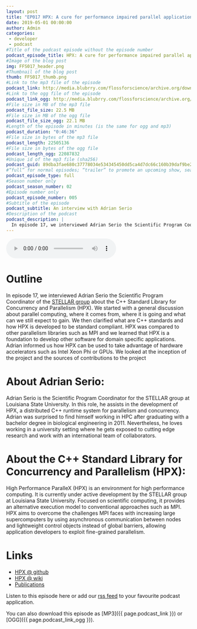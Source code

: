 ```yaml
---
layout: post
title: "EP017 HPX: A cure for performance impaired parallel applications"
date: 2019-05-01 00:00:00
author: Admin
categories: 
 - developer
 - podcast
#Title of the podcast episode without the episode number
podcast_episode_title: HPX: A cure for performance impaired parallel applications
#Image of the blog post
img: FFS017_header.png
#Thumbnail of the blog post
thumb: FFS017_thumb.png
#Link to the mp3 file of the episode
podcast_link: http://media.blubrry.com/flossforscience/archive.org/download/FLOSSforscienceEP017HPX/FLOSSforscience_EP017_HPX.mp3
#Link to the ogg file of the episode
podcast_link_ogg: http://media.blubrry.com/flossforscience/archive.org/download/FLOSSforscienceEP017HPX/FLOSSforscience_EP017_HPX.ogg
#File size in MB of the mp3 file
podcast_file_size: 22.5 MB
#File size in MB of the ogg file
podcast_file_size_ogg: 22.1 MB
#Length of the episode in minutes (is the same for ogg and mp3)
podcast_duration: "0:46:36"
#File size in bytes of the mp3 file
podcast_length: 22505136
#File size in bytes of the ogg file
podcast_length_ogg: 22087832
#Unique id of the mp3 file (sha256)
podcast_guid: 89dba3fae680c37778034e534345450dd5ca4d7dc66c160b39daf9be220e83eb
#“full” for normal episodes; “trailer” to promote an upcoming show, season, or episode; or “bonus” for extra content related to a show, season, or episode.
podcast_episode_type: full
#Season number only
podcast_season_number: 02
#Episode number only
podcast_episode_number: 005
#Subtitle of the episode 
podcast_subtitle: An interview with Adrian Serio
#Description of the podcast
podcast_description: |
  In episode 17, we interviewed Adrian Serio the Scientific Program Coordinator of the STELLAR group about the C++ Standard Library for Concurrency and Parallelism (HPX). We started with a general discussion about parallel computing, where it comes from, where it is going and what can we still expect to gain. We then clarified what are C++ standards and how HPX is developed to be standard compliant. HPX was compared to other parallelism libraries such as MPI and we learned that HPX is a foundation to develop other software for domain specific applications. Adrian informed us how HPX can be used to take advantage of hardware accelerators such as Intel Xeon Phi or GPUs. We looked at the inception of the project and the sources of contributions to the project
---
```


<audio controls>
  <source src="{{ page.podcast_link_ogg }}" type="audio/ogg">
  <source src="{{ page.podcast_link }}" type="audio/mpeg">
Your browser does not support the audio element.
</audio>

# Outline

In episode 17, we interviewed Adrian Serio the Scientific Program Coordinator of the [STELLAR group](http://stellar-group.org/) about the C++ Standard Library for Concurrency and Parallelism (HPX). We started with a general discussion about parallel computing, where it comes from, where it is going and what can we still expect to gain. We then clarified what are C++ standards and how HPX is developed to be standard compliant. HPX was compared to other parallelism libraries such as MPI and we learned that HPX is a foundation to develop other software for domain specific applications. Adrian informed us how HPX can be used to take advantage of hardware accelerators such as Intel Xeon Phi or GPUs. We looked at the inception of the project and the sources of contributions to the project

# About Adrian Serio:

Adrian Serio is the Scientific Program Coordinator for the STELLAR group at Louisiana State University. In this role, he assists in the development of HPX, a distributed C++ runtime system for parallelism and concurrency. Adrian was surprised to find himself working in HPC after graduating with a bachelor degree in biological engineering in 2011. Nevertheless, he loves working in a university setting where he gets exposed to cutting edge research and work with an international team of collaborators.

# About the C++ Standard Library for Concurrency and Parallelism (HPX):

High Performance ParalleX (HPX) is an environment for high performance computing. It is currently under active development by the STELLAR group at Louisiana State University. Focused on scientific computing, it provides an alternative execution model to conventional approaches such as MPI. HPX aims to overcome the challenges MPI faces with increasing large supercomputers by using asynchronous communication between nodes and lightweight control objects instead of global barriers, allowing application developers to exploit fine-grained parallelism. 

# Links
* [HPX @ github](https://github.com/STEllAR-GROUP/hpx) 
* [HPX @ wiki](https://en.wikipedia.org/wiki/HPX)
* [Publications](http://stellar-group.org/publications/)

Listen to this episode here or add our [rss feed](https://flossforscience.com/feed.xml) to your favourite podcast application. 

You can also download this episode as [MP3]({{ page.podcast_link }}) or [OGG]({{ page.podcast_link_ogg }}). 
